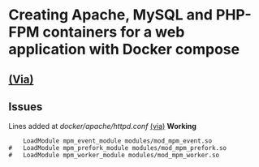 # Creating Apache, MySQL and PHP-FPM containers for a web application with Docker compose
[(Via)](http://www.inanzzz.com/index.php/post/su76/creating-apache-mysql-and-php-fpm-containers-for-a-web-application-with-docker-compose)
---

## Issues
Lines added at *docker/apache/httpd.conf* [(via)](https://stackoverflow.com/a/48717418) **Working**
```
    LoadModule mpm_event_module modules/mod_mpm_event.so
#   LoadModule mpm_prefork_module modules/mod_mpm_prefork.so
#   LoadModule mpm_worker_module modules/mod_mpm_worker.so
```

